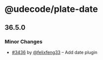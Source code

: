 # @udecode/plate-date

## 36.5.0

### Minor Changes

- [#3436](https://github.com/udecode/plate/pull/3436) by [@felixfeng33](https://github.com/felixfeng33) – Add date plugin
